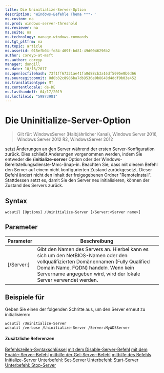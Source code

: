 ```yaml
---
title: Die Uninitialize-Server-Option
description: 'Windows-Befehle Thema ***- '
ms.custom: na
ms.prod: windows-server-threshold
ms.reviewer: na
ms.suite: na
ms.technology: manage-windows-commands
ms.tgt_pltfrm: na
ms.topic: article
ms.assetid: 015efb04-fe84-469f-bd81-49d0046296b2
author: coreyp-at-msft
ms.author: coreyp
manager: dongill
ms.date: 10/16/2017
ms.openlocfilehash: 73f1ff67331ae41fa0d88cb3a16df5095e0b6d66
ms.sourcegitcommit: 0d0b32c8986ba7db9536e0b8648d4ddf9b03e452
ms.translationtype: MT
ms.contentlocale: de-DE
ms.lasthandoff: 04/17/2019
ms.locfileid: "59873981"
---
```

# <a name="the-uninitialize-server-option"></a>Die Uninitialize-Server-Option

>Gilt für: WindowsServer (Halbjährlicher Kanal), Windows Server 2016, Windows Server 2012 R2, WindowsServer 2012

setzt Änderungen an den Server während der ersten Server-Konfiguration zurück. Dies schließt Änderungen vorgenommen werden, indem Sie entweder die **/initialize-server** Option oder der Windows-Bereitstellungsdienste-Mmc-Snap-in. Beachten Sie, dass mit diesem Befehl den Server auf einem nicht konfigurierten Zustand zurückgesetzt. Dieser Befehl ändert nicht den Inhalt der freigegebenen Ordner "RemoteInstall". Stattdessen setzt es, damit Sie den Server neu initialisieren, können der Zustand des Servers zurück.
## <a name="syntax"></a>Syntax
```
wdsutil [Options] /Uninitialize-Server [/Server:<Server name>]
```
## <a name="parameters"></a>Parameter
|Parameter|Beschreibung|
|-------|--------|
|[/Server:<Server name>]|Gibt den Namen des Servers an. Hierbei kann es sich um den NetBIOS-Namen oder den vollqualifizierten Domänennamen (Fully Qualified Domain Name, FQDN) handeln. Wenn kein Servername angegeben wird, wird der lokale Server verwendet werden.|
## <a name="BKMK_examples"></a>Beispiele für
Geben Sie einen der folgenden Schritte aus, um den Server erneut zu initialisieren:
```
wdsutil /Uninitialize-Server
wdsutil /verbose /Uninitialize-Server /Server:MyWDSServer
```
#### <a name="additional-references"></a>Zusätzliche Referenzen
[Befehlszeilen-Syntaxschlüssel](command-line-syntax-key.md)
[mit dem Disable-Server-Befehl](using-the-disable-server-command.md)
[mit dem Enable-Server-Befehl](using-the-enable-server-command.md)
[mithilfe der Get-Server-Befehl](using-the-get-server-command.md)
[mithilfe des Befehls Initialize-Server](using-the-initialize-server-command.md)
[Unterbefehl: Set-Server](subcommand-set-server.md) 
 [ Unterbefehl: Start-Server](subcommand-start-server.md)
[Unterbefehl: Stop-Server](subcommand-stop-server.md)
